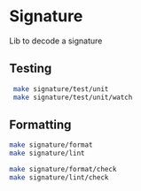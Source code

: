 # Signature

Lib to decode a signature

## Testing

```bash
 make signature/test/unit
 make signature/test/unit/watch
```

## Formatting

```bash
make signature/format
make signature/lint

make signature/format/check
make signature/lint/check
```
